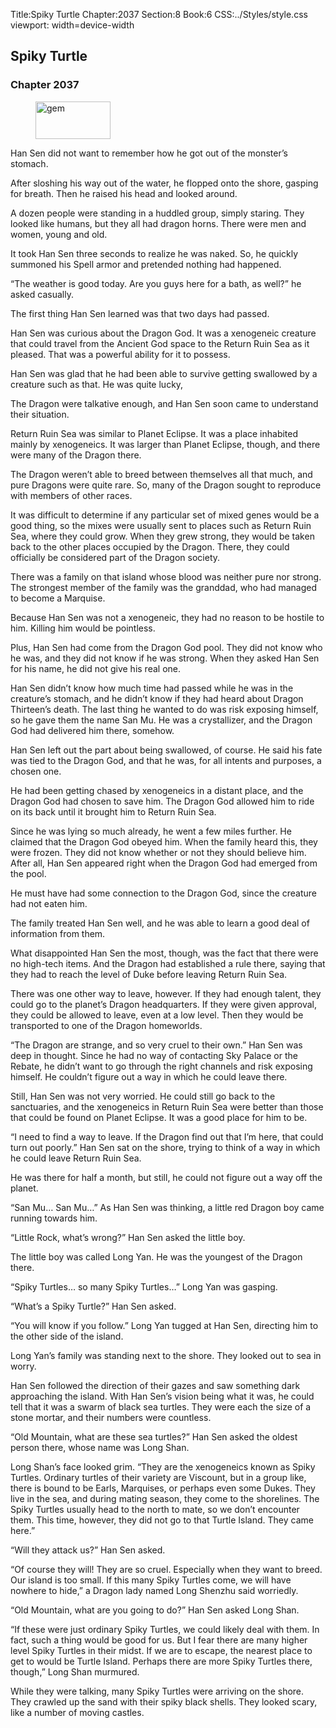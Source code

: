 Title:Spiky Turtle 
Chapter:2037 
Section:8 
Book:6 
CSS:../Styles/style.css 
viewport: width=device-width
  
## Spiky Turtle
### Chapter 2037 
<figure>
	<img src="../Images/gem.gif" alt="gem" id="gem" width="120" height="60" />
</figure>
  

  
  Han Sen did not want to remember how he got out of the monster’s stomach.

After sloshing his way out of the water, he flopped onto the shore, gasping for breath. Then he raised his head and looked around.

A dozen people were standing in a huddled group, simply staring. They looked like humans, but they all had dragon horns. There were men and women, young and old.

It took Han Sen three seconds to realize he was naked. So, he quickly summoned his Spell armor and pretended nothing had happened.

“The weather is good today. Are you guys here for a bath, as well?” he asked casually.

The first thing Han Sen learned was that two days had passed.

Han Sen was curious about the Dragon God. It was a xenogeneic creature that could travel from the Ancient God space to the Return Ruin Sea as it pleased. That was a powerful ability for it to possess.

Han Sen was glad that he had been able to survive getting swallowed by a creature such as that. He was quite lucky,

The Dragon were talkative enough, and Han Sen soon came to understand their situation.

Return Ruin Sea was similar to Planet Eclipse. It was a place inhabited mainly by xenogeneics. It was larger than Planet Eclipse, though, and there were many of the Dragon there.

The Dragon weren’t able to breed between themselves all that much, and pure Dragons were quite rare. So, many of the Dragon sought to reproduce with members of other races.

It was difficult to determine if any particular set of mixed genes would be a good thing, so the mixes were usually sent to places such as Return Ruin Sea, where they could grow. When they grew strong, they would be taken back to the other places occupied by the Dragon. There, they could officially be considered part of the Dragon society.

There was a family on that island whose blood was neither pure nor strong. The strongest member of the family was the granddad, who had managed to become a Marquise.

Because Han Sen was not a xenogeneic, they had no reason to be hostile to him. Killing him would be pointless.

Plus, Han Sen had come from the Dragon God pool. They did not know who he was, and they did not know if he was strong. When they asked Han Sen for his name, he did not give his real one.

Han Sen didn’t know how much time had passed while he was in the creature’s stomach, and he didn’t know if they had heard about Dragon Thirteen’s death. The last thing he wanted to do was risk exposing himself, so he gave them the name San Mu. He was a crystallizer, and the Dragon God had delivered him there, somehow.

Han Sen left out the part about being swallowed, of course. He said his fate was tied to the Dragon God, and that he was, for all intents and purposes, a chosen one.

He had been getting chased by xenogeneics in a distant place, and the Dragon God had chosen to save him. The Dragon God allowed him to ride on its back until it brought him to Return Ruin Sea.

Since he was lying so much already, he went a few miles further. He claimed that the Dragon God obeyed him. When the family heard this, they were frozen. They did not know whether or not they should believe him. After all, Han Sen appeared right when the Dragon God had emerged from the pool.

He must have had some connection to the Dragon God, since the creature had not eaten him.

The family treated Han Sen well, and he was able to learn a good deal of information from them.

What disappointed Han Sen the most, though, was the fact that there were no high-tech items. And the Dragon had established a rule there, saying that they had to reach the level of Duke before leaving Return Ruin Sea.

There was one other way to leave, however. If they had enough talent, they could go to the planet’s Dragon headquarters. If they were given approval, they could be allowed to leave, even at a low level. Then they would be transported to one of the Dragon homeworlds.

“The Dragon are strange, and so very cruel to their own.” Han Sen was deep in thought. Since he had no way of contacting Sky Palace or the Rebate, he didn’t want to go through the right channels and risk exposing himself. He couldn’t figure out a way in which he could leave there.

Still, Han Sen was not very worried. He could still go back to the sanctuaries, and the xenogeneics in Return Ruin Sea were better than those that could be found on Planet Eclipse. It was a good place for him to be.

“I need to find a way to leave. If the Dragon find out that I’m here, that could turn out poorly.” Han Sen sat on the shore, trying to think of a way in which he could leave Return Ruin Sea.

He was there for half a month, but still, he could not figure out a way off the planet.

“San Mu… San Mu…” As Han Sen was thinking, a little red Dragon boy came running towards him.

“Little Rock, what’s wrong?” Han Sen asked the little boy.

The little boy was called Long Yan. He was the youngest of the Dragon there.

“Spiky Turtles… so many Spiky Turtles…” Long Yan was gasping.

“What’s a Spiky Turtle?” Han Sen asked.

“You will know if you follow.” Long Yan tugged at Han Sen, directing him to the other side of the island.

Long Yan’s family was standing next to the shore. They looked out to sea in worry.

Han Sen followed the direction of their gazes and saw something dark approaching the island. With Han Sen’s vision being what it was, he could tell that it was a swarm of black sea turtles. They were each the size of a stone mortar, and their numbers were countless.

“Old Mountain, what are these sea turtles?” Han Sen asked the oldest person there, whose name was Long Shan.

Long Shan’s face looked grim. “They are the xenogeneics known as Spiky Turtles. Ordinary turtles of their variety are Viscount, but in a group like, there is bound to be Earls, Marquises, or perhaps even some Dukes. They live in the sea, and during mating season, they come to the shorelines. The Spiky Turtles usually head to the north to mate, so we don’t encounter them. This time, however, they did not go to that Turtle Island. They came here.”

“Will they attack us?” Han Sen asked.

“Of course they will! They are so cruel. Especially when they want to breed. Our island is too small. If this many Spiky Turtles come, we will have nowhere to hide,” a Dragon lady named Long Shenzhu said worriedly.

“Old Mountain, what are you going to do?” Han Sen asked Long Shan.

“If these were just ordinary Spiky Turtles, we could likely deal with them. In fact, such a thing would be good for us. But I fear there are many higher level Spiky Turtles in their midst. If we are to escape, the nearest place to get to would be Turtle Island. Perhaps there are more Spiky Turtles there, though,” Long Shan murmured.

While they were talking, many Spiky Turtles were arriving on the shore. They crawled up the sand with their spiky black shells. They looked scary, like a number of moving castles.
